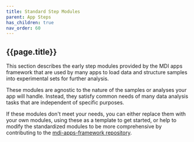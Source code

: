 ```yaml
---
title: Standard Step Modules
parent: App Steps
has_children: true
nav_order: 60
---
```


## {{page.title}}

This section describes the early step modules provided 
by the MDI apps framework that are
used by many apps to load data and structure samples
into experimental sets for further analysis.

These modules are agnostic to the nature of the samples
or analyses your app will handle. Instead, they satisfy
common needs of many data analysis tasks that are independent
of specific purposes.

If these modules don't meet your needs, you can either
replace them with your own modules, using these as a 
template to get started, or help to modify the
standardized modules to be more comprehensive by contributing
to the 
[mdi-apps-framework repository](https://github.com/MiDataInt/mdi-apps-framework).
